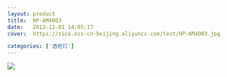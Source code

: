```yaml
---
layout: product
title:  HP-AM4003
date:   2013-12-01 14:05:17
cover:	https://zico.oss-cn-beijing.aliyuncs.com/test/HP-AM4003.jpg

categories: ['酒柜灯']
---
```


![](https://zico.oss-cn-beijing.aliyuncs.com/test/2g2i3.png)